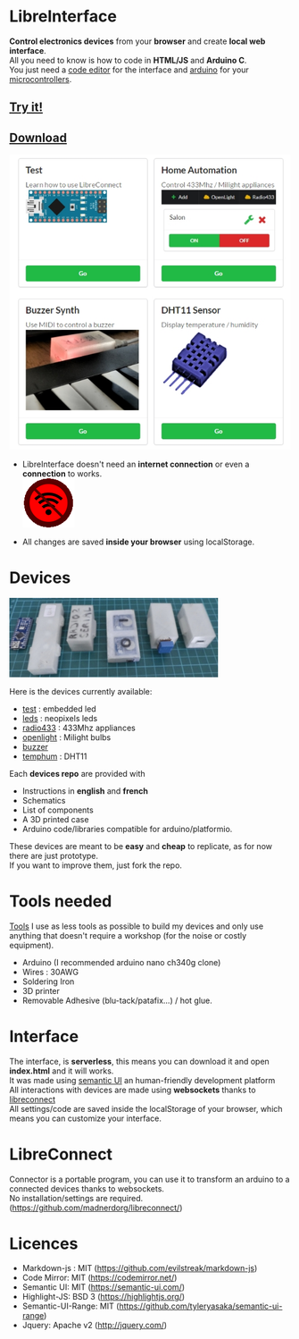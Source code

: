 # LibreInterface
**Control electronics devices** from your **browser** and create **local web interface**.    
All you need to know is how to code in **HTML/JS** and **Arduino C**.   
You just need a [code editor](https://code.visualstudio.com/download) for the interface and [arduino](https://www.arduino.cc/en/main/software) for your [microcontrollers](https://en.wikipedia.org/wiki/Microcontroller). 
## [Try it!](http://madnerd.org/interface)         
## [Download](https://github.com/madnerdorg/libreinterface/archive/master.zip)      

![Screenshot of libreinterface](https://github.com/madnerdorg/libreinterface/raw/master/doc/libre_interface_demo.jpg)

* LibreInterface doesn't need an **internet connection** or even a **connection** to works.    
![nowifi](https://github.com/madnerdorg/libreinterface/raw/master/doc/noconnect.png) 

* All changes are saved **inside your browser** using localStorage.

# Devices
![Devices](https://github.com/madnerdorg/libreinterface/raw/master/doc/devices.jpg)  

Here is the devices currently available: 

* [test](https://github.com/madnerdorg/test) : embedded led
* [leds](https://github.com/madnerdorg/leds) : neopixels leds
* [radio433](https://github.com/madnerdorg/radio433) : 433Mhz appliances
* [openlight](https://github.com/madnerdorg/openlight) : Milight bulbs
* [buzzer](https://github.com/madnerdorg/buzzer)
* [temphum](https://github.com/madnerdorg/dht11) : DHT11     

Each **devices repo** are provided with     
* Instructions in **english** and **french**
* Schematics
* List of components
* A 3D printed case
* Arduino code/libraries compatible for arduino/platformio.

These devices are meant to be **easy** and **cheap** to replicate, as for now there are just prototype.    
If you want to improve them, just fork the repo.

# Tools needed
[Tools](https://github.com/madnerdorg/libreinterface/raw/master/doc/tools.jpg)
I use as less tools as possible to build my devices and only use anything that doesn't require a workshop (for the noise or costly equipment).

* Arduino (I recommended arduino nano ch340g clone)
* Wires : 30AWG
* Soldering Iron
* 3D printer
* Removable Adhesive (blu-tack/patafix...) / hot glue.

# Interface
The interface, is **serverless**, this means you can download it and open **index.html** and it will works.        
It was made using [semantic UI](http://semantic-ui.com/) an human-friendly development platform    
All interactions with devices are made using **websockets** thanks to [libreconnect](http://github.com/madnerdorg/libreconnect)    
All settings/code are saved inside the localStorage of your browser, which means you can customize
your interface.   

# LibreConnect
Connector is a portable program, you can use it to transform an arduino to a connected devices thanks to websockets.   
No installation/settings are required.         
(https://github.com/madnerdorg/libreconnect/)

# Licences
* Markdown-js : MIT (https://github.com/evilstreak/markdown-js)
* Code Mirror: MIT (https://codemirror.net/)    
* Semantic UI: MIT (https://semantic-ui.com/)   
* Highlight-JS: BSD 3 (https://highlightjs.org/)    
* Semantic-UI-Range: MIT (https://github.com/tyleryasaka/semantic-ui-range)
* Jquery: Apache v2 (http://jquery.com/)       
